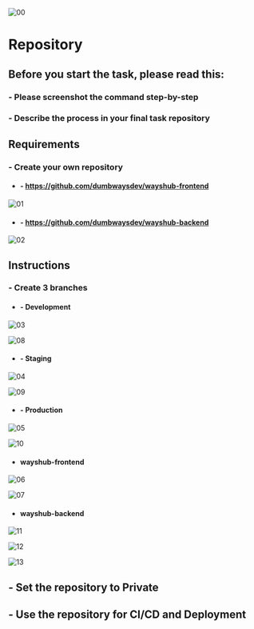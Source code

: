 ![00](../assets/SOAL_FINAL_TASK/3.png)

# Repository

## Before you start the task, please read this:
### - Please screenshot the command step-by-step
### - Describe the process in your final task repository

## Requirements
### - Create your own repository
   * #### - https://github.com/dumbwaysdev/wayshub-frontend
   ![01](../assets/repository/1.png)

   * #### - https://github.com/dumbwaysdev/wayshub-backend
   ![02](../assets/repository/2.png)


## Instructions

### - Create 3 branches

  * #### - Development

  ![03](../assets/repository/3.png)

  ![08](../assets/repository/8.png)

  * #### - Staging

  ![04](../assets/repository/4.png)

  ![09](../assets/repository/9.png)

  * #### - Production

  ![05](../assets/repository/5.png)

  ![10](../assets/repository/10.png)

  * #### wayshub-frontend
  ![06](../assets/repository/6.png)

  ![07](../assets/repository/7.png)

  * #### wayshub-backend
  ![11](../assets/repository/11.png)

  ![12](../assets/repository/12.png)

  ![13](../assets/repository/13.png)

## - Set the repository to **Private**
## - Use the repository for CI/CD and Deployment